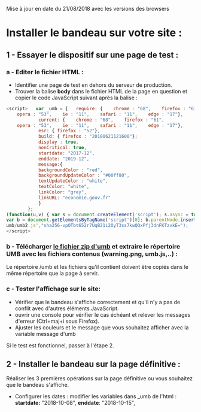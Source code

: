 Mise à jour en date du 21/08/2018 avec les versions des browsers
# Installer le bandeau sur votre site : 

## 1 - Essayer le dispositif sur une page de test : 

###   a - Editer le fichier HTML :

-	Identifier une page de test en dehors du serveur de production.
-	Trouver la balise **body** dans le fichier HTML de la page en question et copier le code JavaScript suivant après la balise :   
```javaScript 
<script>   var _umb = {   require: {    chrome : "68",    firefox : "61",
    opera : "53",    ie : "11",    safari : "11",    edge : "17"},
			current: {    chrome : "68",    firefox : "61",
    opera : "53",    ie : "11",    safari : "11",    edge : "17"},
			esr: { firefox : "52"},
			build: { firefox : "20180621121600"};
			display : true,   
			nonCritical: true,   
			startdate: "2017-12",   
			enddate: "2019-12",   
			message:{     
			backgroundColor : "red",
			backgroundUpdateColor : "#00ff80",
			textUpdateColor : "white",
			textColor: "white",
			linkColor: "grey",
			linkURL: "economie.gouv.fr"
			}  
		};
(function(u,v) { var s = document.createElement('script'); s.async = true; s.src = u;s.integrity = v;
var b = document.getElementsByTagName('script')[0]; b.parentNode.insertBefore(s, b);
umb/umb2.js',"sha256-vpOTbt652r7UqB21i2OyT3ss7kwQQxPfj3dnFKTzvkE=");
</script> 
```      

### b - Télécharger [le fichier zip d'umb](release/umb.zip) et extraire le répertoire UMB avec les fichiers contenus (warning.png, umb.js,..) :

Le répertoire /umb et les fichiers qu'il contient doivent être copiés dans le même répertoire que la page à servir.

### c - Tester l'affichage sur le site:

-	Vérifier que le bandeau s'affiche correctement et qu'il n'y a pas de conflit avec d'autres éléments JavaScript.
-	ouvrir une console pour vérifier le cas échéant et relever les messages d'erreur (Ctrl+maj+i sous Firefox).
-	Ajuster les couleurs et le message que vous souhaitez afficher avec la variable message d'umb

Si le test est fonctionnel, passer à l'étape 2.

## 2 - Installer le bandeau sur la page définitive :
Réaliser les 3 premières opérations sur la page définitive ou vous souhaitez que le bandeau s'affiche.
-	Configurer les dates : modifier les variables dans _umb de l'html :
	**startdate:** "2018-10-08",
	**enddate**: "2018-10-15",
